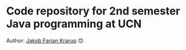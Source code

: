 # Code repository for 2nd semester Java programming at UCN
Author: [Jakob Farian Krarup](mailto:jfk@ucn.dk) 😊

#
